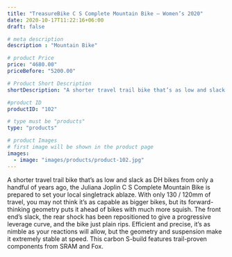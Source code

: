 ```yaml
---
title: "TreasureBike C S Complete Mountain Bike – Women’s 2020"
date: 2020-10-17T11:22:16+06:00
draft: false

# meta description
description : "Mountain Bike"

# product Price
price: "4680.00"
priceBefore: "5200.00"

# Product Short Description
shortDescription: "A shorter travel trail bike that’s as low and slack as DH bikes from only a handful..."

#product ID
productID: "102"

# type must be "products"
type: "products"

# product Images
# first image will be shown in the product page
images:
  - image: "images/products/product-102.jpg"
---
```


A shorter travel trail bike that’s as low and slack as DH bikes from only a handful of years ago, the Juliana Joplin C S Complete Mountain Bike is prepared to set your local singletrack ablaze. With only 130 / 120mm of travel, you may not think it’s as capable as bigger bikes, but its forward-thinking geometry puts it ahead of bikes with much more squish. The front end’s slack, the rear shock has been repositioned to give a progressive leverage curve, and the bike just plain rips. Efficient and precise, it’s as nimble as your reactions will allow, but the geometry and suspension make it extremely stable at speed. This carbon S-build features trail-proven components from SRAM and Fox.
